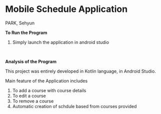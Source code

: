 # Mobile Schedule Application

PARK, Sehyun  

****************To Run the Program****************    

1. Simply launch the application in android studio
   
<br>

****************Analysis of the Program****************   

This project was entirely developed in Kotlin language, in Android Studio.

Main feature of the Application includes

1. To add a course with course details
2. To edit a course
3. To remove a course
4. Automatic creation of schdule based from courses provided
